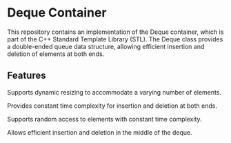 # Deque Container
This repository contains an implementation of the Deque container, which is part of the C++ Standard Template Library (STL). 
The Deque class provides a double-ended queue data structure, allowing efficient insertion and deletion of elements at both ends.

## Features
Supports dynamic resizing to accommodate a varying number of elements.

Provides constant time complexity for insertion and deletion at both ends.

Supports random access to elements with constant time complexity.

Allows efficient insertion and deletion in the middle of the deque.
